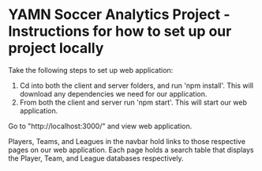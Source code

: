 # YAMN Soccer Analytics Project - Instructions for how to set up our project locally 
Take the following steps to set up web application:

1. Cd into both the client and server folders, and run 'npm install'. This will download any dependencies we need for our application.
2. From both the client and server run 'npm start'. This will start our web application.

Go to "http://localhost:3000/" and view web application. 

Players, Teams, and Leagues in the navbar hold links to those respective pages on our web application. Each page holds a search table that displays the Player, Team, and League databases respectively.
